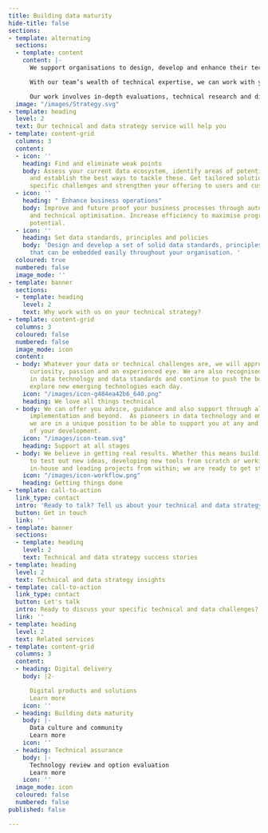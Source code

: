 ```yaml
---
title: Building data maturity
hide-title: false
sections:
- template: alternating
  sections:
  - template: content
    content: |-
      We support organisations to design, develop and enhance their technical and data strategies.

      With our team’s wealth of technical expertise, we can work with you to help you align and achieve your technical and business goals.

      Our work involves in-depth evaluations, technical research and discovery, expert technical interventions, the development of new and improved systems, processes and platforms, and also technical leadership and oversight, depending on what you and your organisation need.
  image: "/images/Strategy.svg"
- template: heading
  level: 2
  text: Our technical and data strategy service will help you
- template: content-grid
  columns: 3
  content:
  - icon: ''
    heading: Find and eliminate weak points
    body: Assess your current data ecosystem, identify areas of potential weakness
      and establish the best ways to tackle these. Get tailored solutions for your
      specific challenges and strengthen your offering to users and customers.
  - icon: ''
    heading: " Enhance business operations"
    body: Improve and future proof your business processes through automation, streamlining
      and technical optimisation. Increase efficiency to maximise progress and unlock
      potential.
  - icon: ''
    heading: Set data standards, principles and policies
    body: 'Design and develop a set of solid data standards, principles and policies
      that can be embedded easily throughout your organisation. '
  coloured: true
  numbered: false
  image_mode: ''
- template: banner
  sections:
  - template: heading
    level: 2
    text: Why work with us on your technical strategy?
- template: content-grid
  columns: 3
  coloured: false
  numbered: false
  image_mode: icon
  content:
  - body: Whatever your data or technical challenges are, we will approach them with
      curiosity, passion and an experienced eye. We are also recognised industry leaders
      in data technology and data standards and continue to push the boundaries and
      explore new emerging technologies each day.
    icon: "/images/icon-g484ea42b6_640.png"
    heading: We love all things technical
  - body: We can offer you advice, guidance and also support through all stages of
      implementation and beyond.  As pioneers in data technology and emerging tech,
      we are in a unique position to be able to support you at any and all stages
      of your development.
    icon: "/images/icon-team.svg"
    heading: Support at all stages
  - body: We believe in getting real results. Whether this means building a prototype
      to test out new ideas, developing new tools from scratch or working with you
      in-house and leading projects from within; we are ready to get stuck in!
    icon: "/images/icon-workflow.png"
    heading: Getting things done
- template: call-to-action
  link_type: contact
  intro: 'Ready to talk? Tell us about your technical and data strategy now '
  button: Get in touch
  link: ''
- template: banner
  sections:
  - template: heading
    level: 2
    text: Technical and data strategy success stories
- template: heading
  level: 2
  text: Technical and data strategy insights
- template: call-to-action
  link_type: contact
  button: Let's talk
  intro: Ready to discuss your specific technical and data challenges?
  link: ''
- template: heading
  level: 2
  text: Related services
- template: content-grid
  columns: 3
  content:
  - heading: Digital delivery
    body: |2-

      Digital products and solutions
      Learn more
    icon: ''
  - heading: Building data maturity
    body: |-
      Data culture and community
      Learn more
    icon: ''
  - heading: Technical assurance
    body: |-
      Technology review and option evaluation
      Learn more
    icon: ''
  image_mode: icon
  coloured: false
  numbered: false
published: false

---
```

